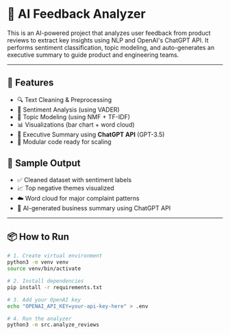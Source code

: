 # 🧠 AI Feedback Analyzer

This is an AI-powered project that analyzes user feedback from product reviews to extract key insights using NLP and OpenAI's ChatGPT API. It performs sentiment classification, topic modeling, and auto-generates an executive summary to guide product and engineering teams.

---

## 🚀 Features

- 🔍 Text Cleaning & Preprocessing
- 🎯 Sentiment Analysis (using VADER)
- 🧵 Topic Modeling (using NMF + TF-IDF)
- 📊 Visualizations (bar chart + word cloud)
- 🤖 Executive Summary using **ChatGPT API** (GPT-3.5)
- 📁 Modular code ready for scaling


## 🧪 Sample Output

- ✅ Cleaned dataset with sentiment labels
- 📈 Top negative themes visualized
- ☁️ Word cloud for major complaint patterns
- 🤖 AI-generated business summary using ChatGPT API

---

## 📦 How to Run

```bash
# 1. Create virtual environment
python3 -m venv venv
source venv/bin/activate

# 2. Install dependencies
pip install -r requirements.txt

# 3. Add your OpenAI key
echo "OPENAI_API_KEY=your-api-key-here" > .env

# 4. Run the analyzer
python3 -m src.analyze_reviews
